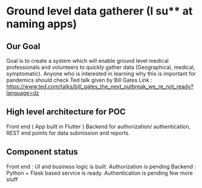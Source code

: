 # Ground level data gatherer (I su** at naming apps)

## Our Goal

Goal is to create a system which will enable ground level medical professionals and volunteers to quickly gather data (Geographical, medical, symptomatic). Anyone who is interested in learning why this is important for pandemics should check Ted talk given by Bill Gates
Link : https://www.ted.com/talks/bill_gates_the_next_outbreak_we_re_not_ready?language=dz


## High level architecture for POC

Front end ( App built in Flutter )
Backend for authorization/ authentication, REST end points for data submission and reports.

## Component status
Front end :
    UI and business logic is built.
    Authorization is pending
Backend :
    Python + Flask based service is ready.
    Authentication is pending
    few more stuff




